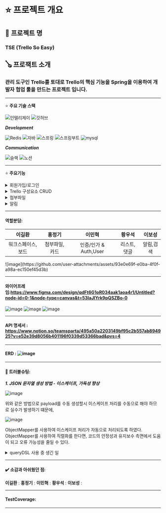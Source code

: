 # ⭐ 프로젝트 개요 

## 🧾 **프로젝트 명**

### TSE (Trello So Easy)

## 🪕 **프로잭트 소개**

### 관리 도구인 Trello를 토대로 Trello의 핵심 기능을 Spring을 이용하여 개발자 협업 툴을 만드는 프로젝트 입니다.
---

⭐ **주요 기술 스택**

![인텔리제이](https://img.shields.io/badge/IntelliJ_IDEA-000000.svg?style=for-the-badge&logo=intellij-idea&logoColor=white)
![깃허브](https://img.shields.io/badge/GitHub-100000?style=for-the-badge&logo=github&logoColor=white)

***Development***
    
![Redis](https://img.shields.io/badge/Redis-DC382D?style=for-the-badge&logo=redis&logoColor=white)
![자바](https://img.shields.io/badge/Java-ED8B00?style=for-the-badge&logo=openjdk&logoColor=white)
![스프링](https://img.shields.io/badge/Spring-6DB33F?style=for-the-badge&logo=spring&logoColor=white)
![스프링부트](https://img.shields.io/badge/Spring-6DB33F?style=for-the-badge&logo=springboot&logoColor=white)
![mysql](https://img.shields.io/badge/MySQL-00000F?style=for-the-badge&logo=mysql&logoColor=white) <p>
***Communication***

![슬랙](https://img.shields.io/badge/Slack-4A154B?style=for-the-badge&logo=slack&logoColor=white)
![노션](https://img.shields.io/badge/Notion-000000?style=for-the-badge&logo=notion&logoColor=white)

---

⭐ **주요기능**

<details>
<summary>회원가입/로그인</summary>

* 회원가입
* 회원 정보 수정
* 회원 탈퇴
* 멤버 등록

</details>

<details>
<summary>Trello 구성요소 CRUD</summary>

* 

</details>

<details>
<summary>첨부파일</summary>

* ## AWS를 이용한 첨부파일 저장
* AWS S3는 안정적이고 확장 가능한 클라우드 스토리지 서비스이다.
* 대용량 데이터를 쉽게 저장하고 관리할 수 있으며, 높은 가용성과 보안성 덕분에 많은 기업에서 파일 저장소로 사용한다.

* ## AWS 장 · 단점

### 장점

확장성: 사용량이 증가해도 성능 저하 없이 확장이 가능하다.  
가용성: S3는 높은 가용성을 제공하며, 데이터를 안전하게 백업하고 보관할 수 있다.  
비용 효율성: 사용한 만큼만 요금을 지불하는 Pay-as-you-go 모델로 운영된다.  
보안: 다양한 암호화 및 접근 제어 기능을 통해 데이터를 안전하게 보호한다.  
통합성: 다른 AWS 서비스와 쉽게 통합되어 기능 확장이 용이하다.

### 단점

초기 설정 복잡성: IAM(Identity and Access Management) 등 보안 설정이 복잡할 수 있다.  
비용 관리 어려움: 사용량이 많아질수록 비용이 증가할 수 있어 관리가 필요하다.  

### AWS를 선택한 이유  
가용성과 확장성이 뛰어나 대규모 파일 저장에 적합하다. 또한, AWS SDK를 사용하여 Spring Boot 애플리케이션과 쉽게 통합할 수 있어 개발 시간과 유지보수에 효율적이다. 높은 보안성을 제공해 사용자가
안심하고 데이터를 저장할 수 있다.

### 구현코드
S3에 파일을 업로드하기 위해 AmazonS3 객체를 사용하여 파일을 저장하고, 업로드된 파일의 URL을 데이터베이스에 저장하는 구조로 구현했다. 파일 확장자와 크기를 체크하는 로직을 통해 보안성을 높였고, 최대
파일 크기를 5MB로 제한했다.
```
 public File uploadFiles(Long sourceId, List<MultipartFile> files, FileEnum fileFolder) throws IOException {

        // 지원되는 파일 확장자 리스트
        List<String> allowedFileTypes = Arrays.asList("image/jpeg", "image/png", "application/pdf", "text/csv");
        // 최대 파일 크기: 5MB
        long maxFileSize = 5 * 1024 * 1024;

        for (MultipartFile file : files) {


            if (file.getSize() > maxFileSize) {
                throw new ApiException(ErrorStatus._FILE_SIZE_OVER_ERROR);
            }

            // 파일 형식 체크
            if (!allowedFileTypes.contains(file.getContentType())) {
                throw new ApiException(ErrorStatus._FILE_TYPE_MISS_MATCH);
            }

            String fileName = generateFileName(file);
            String fileKey = fileFolder + "/" + fileName;

            ObjectMetadata metadata = new ObjectMetadata();
            metadata.setContentLength(file.getSize());
            metadata.setContentType(file.getContentType());

            try (InputStream inputStream = file.getInputStream()) {
                PutObjectRequest putObjectRequest = new PutObjectRequest(bucketName, fileKey, inputStream, metadata);
                amazonS3.putObject(putObjectRequest);
            }
            String url = amazonS3.getUrl(bucketName, fileKey).toString();
            File image = File.of(url, sourceId, fileFolder);
            fileRepository.save(image);
        }
        return null;
    }


    private String generateFileName(MultipartFile file) {
        return UUID.randomUUID().toString() + "-" + file.getOriginalFilename().replace(" ", "_");
    }
```

### 설명:
uploadFiles 메서드는 파일을 업로드하는 핵심 기능이다.  
파일 형식과 크기를 먼저 확인한다.  
파일 이름은 UUID로 고유하게 생성한다.  
AWS S3에 파일을 업로드한 후, 파일의 URL을 받아온다.  
최종적으로 파일 정보를 데이터베이스에 저장한다.  
이 과정에서 S3 버킷의 이름과 업로드할 파일 폴더를 조합하여 fileKey를 생성하며, 이 키를 통해 나중에 파일을 검색하거나 삭제할 수 있다.  


</details>

<details>
<summary>알림</summary>




    public void notifyMemberAdded(MemberAddedNotificationRequestDto memberAddedNotificationRequestDto) {
        String message = String.format("%s님이 워크스페이스에 입장하셨습니다.. WorkSpace ID : %d", memberAddedNotificationRequestDto.getNickname(),
                memberAddedNotificationRequestDto.getWorkSpaceId()
        );
        discordSender.sendNotification(message);
    }
    

    
```

@Component
@AllArgsConstructor
public class DiscordNotificationSender implements NotificationSender {

    private final RestTemplate restTemplate;
    private final ObjectMapper objectMapper;
    private final String discordWebhookUrl =
            "https://discordapp.com/api/webhooks/1295553870671646791/ETFI6_Nw2-87wzm7iXl1-tG36OBOgXbO5fV1E6EwXXriNMGJ0ky92rajvpRfwCmA4PyC";
//    private static final Logger logger = LoggerFactory.getLogger(DiscordNotificationSender.class);



    public ApiResponse sendNotification(String message) {

        Map<String, String> payloadMap = new HashMap<>();
        payloadMap.put("content", message);
        String payload;
        try {
            // ObjectMapper를 사용하여 Map을 JSON 문자열로 변환
            payload = objectMapper.writeValueAsString(payloadMap);
        } catch (JsonProcessingException e) {
            return ApiResponse.createError("메시지 변환에 실패하였습니다.", 500);
        }
        // http 헤더 설정
        HttpHeaders headers = new HttpHeaders();
        headers.setContentType(MediaType.APPLICATION_JSON);

        // http 요청본문, 헤더를 포함한  httpEntity 생성
        HttpEntity<String> request = new HttpEntity<>(payload, headers);

        try {
            restTemplate.postForObject(discordWebhookUrl, request, String.class);
//            logger.info("알림이 성공적으로 전송되었습니다: {}", message);
            return ApiResponse.createSuccess("알림이 성공적으로 전송되었습니다.", 200, message);
        } catch (RestClientException e) {
//            logger.error("알림 전송 실패 : {}", e.getMessage());
            return ApiResponse.createError("알림 전송에 실패하였습니다.", 500);
        }
    }
}
```


### 설명 :
중요 이벤트에 대한 변경이 이루어진 서비스 로직에 알림을 호출하도록 로직을 통해서, NotificationService의 로직의 메서드를 통해 해당 URL로 실시간 알림이 전송되는 기능

</details>




----
#### 역할분담:
|                 이길환                  |                 홍정기                  |                   이민혁                    |                     황우석                      |                       이보성                        |
|:------------------------------------:|:------------------------------------:|:----------------------------------------:|:--------------------------------------------:|:------------------------------------------------:|
| 워크스페이스, 보드 | 첨부파일, 카드 | 인증/인가 & Auth,User | 리스트,댓글 | 알림,검색 |


</details>
![image](https://github.com/user-attachments/assets/93e0e69f-e0ba-4f0f-a98a-ec150ef45d3b)


----
#### 와이어프레임:https://www.figma.com/design/qdFt6G1oR034aak1aoa4r1/Untitled?node-id=0-1&node-type=canvas&t=53IaJlYrk9pQSZBo-0
![image](https://github.com/user-attachments/assets/1dc14442-9824-4f50-bec5-6f8420bce43a)
![image](https://github.com/user-attachments/assets/02e4dd06-f83a-4c13-9ef3-274e89f1eaa8)
![image](https://github.com/user-attachments/assets/9910e226-0296-4ad4-9c3b-7cb993a45f0a)

----

#### API 명세서 : https://www.notion.so/teamsparta/495a50a2203149bf95c2b557ab894925?v=e52e39d8056b401196f0339d53366bad&pvs=4


----
#### ERD : ![image](https://github.com/user-attachments/assets/9ae15151-9c43-4af9-b10e-3898f6f9414e)


----
#### 📢 트러블슈팅:
***1. JSON 문자열 생성 방법 - 이스케이프, 가독성 향상***

   ![image](https://github.com/user-attachments/assets/c0c32fd2-6108-4bd5-a6a9-140b94ec9b70)
   
   위와 같은 방법으로 payload를 수동 생성할시 이스케이프 처리를 수동으로 해야 하므로 실수가 발생하기 떄문에,

   ![image](https://github.com/user-attachments/assets/a10368c6-777c-448c-b618-df1020c129da)

   ObjectMapper를 사용하여 이스케이프 처리가 자동으로 처리되도록 하였다.
   ObjectMapper를 사용하여 직렬화를 한다면, 코드의 안정성과 유지보수 측면에서 도움이 되고 오류 가능성을 줄일 수 있다.


<details>
<summary>queryDSL 사용 중 생긴 일</summary>
![image](https://github.com/user-attachments/assets/a0af33a2-c5c3-45d5-b671-ac3c1d6231ba)

</details>

----
#### ✔️ 소감과 아쉬웠던 점:
**이길환** : 
**홍정기** :
**이민혁** : 
**황우석** : 
**이보성** :

----

#### TestCoverage:


----







